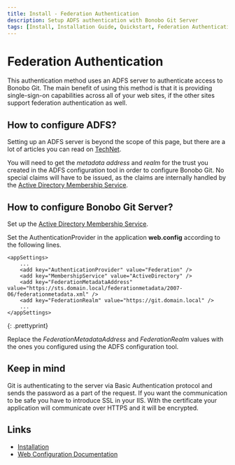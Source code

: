 ```yaml
---
title: Install - Federation Authentication
description: Setup ADFS authentication with Bonobo Git Server
tags: [Install, Installation Guide, Quickstart, Federation Authentication, ADFS]
---
```


Federation Authentication
=========================

This authentication method uses an ADFS server to authenticate access to Bonobo Git.  The main benefit of using this method is that it is providing single-sign-on capabilities across all of your web sites, if the other sites support federation authentication as well.  

## How to configure ADFS?

Setting up an ADFS server is beyond the scope of this page, but there are a lot of articles you can read on [TechNet](<https://technet.microsoft.com/en-us/library/cc772128%28v=ws.10%29.aspx>).

You will need to get the *metadata address* and *realm* for the trust you created in the ADFS configuration tool in order to configure Bonobo Git. No special claims will have to be issued, as the claims are internally handled by the [Active Directory Membership Service](/ad-membership/). 

## How to configure Bonobo Git Server?

Set up the [Active Directory Membership Service](/ad-membership/).

Set the AuthenticationProvider in the application **web.config** according to the following lines.

~~~
<appSettings>
    ...
    <add key="AuthenticationProvider" value="Federation" />
    <add key="MembershipService" value="ActiveDirectory" />
    <add key="FederationMetadataAddress" value="https://sts.domain.local/federationmetadata/2007-06/federationmetadata.xml" />
    <add key="FederationRealm" value="https://git.domain.local" />
    ...
</appSettings>
~~~
{: .prettyprint}

Replace the *FederationMetadataAddress* and *FederationRealm* values with the ones you configured using the ADFS configuration tool.

## Keep in mind

Git is authenticating to the server via Basic Authentication protocol and sends the password as a part of the request. If you want the communication to be safe you have to introduce SSL in your IIS. With the certificate your application will communicate over HTTPS and it will be encrypted.


## Links

* [Installation](/install/)
* [Web Configuration Documentation](/web-config/)

